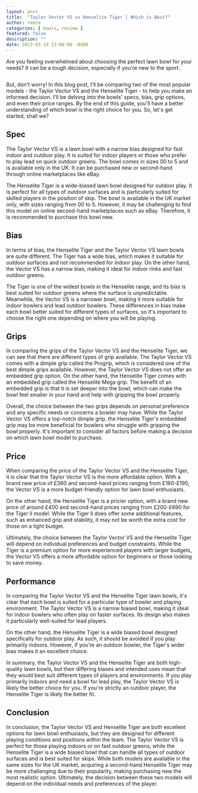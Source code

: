 ```yaml
---
layout: post
title:  "Taylor Vector VS vs Henselite Tiger | Which is Best?"
author: reece
categories: [ bowls, review ]
featured: false
description: ""
date: 2023-03-19 13:00:00 -0400
---
```

    

<!-- wp:paragraph -->
<p xmlns="http://www.w3.org/1999/xhtml">Are you feeling overwhelmed about choosing the perfect lawn bowl for your needs? It can be a tough decision, especially if you're new to the sport. </p>
<!-- /wp:paragraph -->

<!-- wp:image {"id":2054,"sizeSlug":"large","linkDestination":"none"} -->
<figure class="wp-block-image size-large"><img src="/img/posts/taylor-vector-vs-vs-henselite-tiger-1024x576.jpg" alt="" class="wp-image-2054"/></figure>
<!-- /wp:image -->

<!-- wp:paragraph -->
<p>But, don't worry! In this blog post, I'll be comparing two of the most popular models - the Taylor Vector VS and the Henselite Tiger - to help you make an informed decision. I'll be delving into the bowls' specs, bias, grip options, and even their price ranges. By the end of this guide, you'll have a better understanding of which bowl is the right choice for you. So, let's get started, shall we?</p>
<!-- /wp:paragraph -->

<!-- wp:heading -->
<h2>Spec</h2>
<!-- /wp:heading -->

<!-- wp:paragraph -->
<p>The Taylor Vector VS is a lawn bowl with a narrow bias designed for fast indoor and outdoor play. It is suited for indoor players or those who prefer to play lead on quick outdoor greens. The bowl comes in sizes 00 to 5 and is available only in the UK. It can be purchased new or second-hand through online marketplaces like eBay.</p>
<!-- /wp:paragraph -->

<!-- wp:paragraph -->
<p>The Henselite Tiger is a wide-biased lawn bowl designed for outdoor play. It is perfect for all types of outdoor surfaces and is particularly suited for skilled players in the position of skip. The bowl is available in the UK market only, with sizes ranging from 00 to 5. However, it may be challenging to find this model on online second-hand marketplaces such as eBay. Therefore, it is recommended to purchase this bowl new.</p>
<!-- /wp:paragraph -->

<!-- wp:heading -->
<h2>Bias</h2>
<!-- /wp:heading -->

<!-- wp:paragraph -->
<p>In terms of bias, the Henselite Tiger and the Taylor Vector VS lawn bowls are quite different. The Tiger has a wide bias, which makes it suitable for outdoor surfaces and not recommended for indoor play. On the other hand, the Vector VS has a narrow bias, making it ideal for indoor rinks and fast outdoor greens.</p>
<!-- /wp:paragraph -->

<!-- wp:paragraph -->
<p>The Tiger is one of the widest bowls in the Henselite range, and its bias is best suited for outdoor greens where the surface is unpredictable. Meanwhile, the Vector VS is a narrower bowl, making it more suitable for indoor bowlers and lead outdoor bowlers. These differences in bias make each bowl better suited for different types of surfaces, so it's important to choose the right one depending on where you will be playing.</p>
<!-- /wp:paragraph -->

<!-- wp:heading -->
<h2>Grips</h2>
<!-- /wp:heading -->

<!-- wp:paragraph -->
<p>In comparing the grips of the Taylor Vector VS and the Henselite Tiger, we can see that there are different types of grip available. The Taylor Vector VS comes with a dimple grip called the Progrip, which is considered one of the best dimple grips available. However, the Taylor Vector VS does not offer an embedded grip option. On the other hand, the Henselite Tiger comes with an embedded grip called the Henselite Mega grip. The benefit of an embedded grip is that it is set deeper into the bowl, which can make the bowl feel smaller in your hand and help with gripping the bowl properly.</p>
<!-- /wp:paragraph -->

<!-- wp:paragraph -->
<p>Overall, the choice between the two grips depends on personal preference and any specific needs or concerns a bowler may have. While the Taylor Vector VS offers a top-notch dimple grip, the Henselite Tiger's embedded grip may be more beneficial for bowlers who struggle with gripping the bowl properly. It's important to consider all factors before making a decision on which lawn bowl model to purchase.</p>
<!-- /wp:paragraph -->

<!-- wp:heading -->
<h2>Price</h2>
<!-- /wp:heading -->

<!-- wp:paragraph -->
<p>When comparing the price of the Taylor Vector VS and the Henselite Tiger, it is clear that the Taylor Vector VS is the more affordable option. With a brand new price of £360 and second-hand prices ranging from £160-£190, the Vector VS is a more budget-friendly option for lawn bowl enthusiasts.</p>
<!-- /wp:paragraph -->

<!-- wp:paragraph -->
<p>On the other hand, the Henselite Tiger is a pricier option, with a brand new price of around £400 and second-hand prices ranging from £200-£690 for the Tiger II model. While the Tiger II does offer some additional features, such as enhanced grip and stability, it may not be worth the extra cost for those on a tight budget.</p>
<!-- /wp:paragraph -->

<!-- wp:paragraph -->
<p>Ultimately, the choice between the Taylor Vector VS and the Henselite Tiger will depend on individual preferences and budget constraints. While the Tiger is a premium option for more experienced players with larger budgets, the Vector VS offers a more affordable option for beginners or those looking to save money.</p>
<!-- /wp:paragraph -->

<!-- wp:heading -->
<h2>Performance</h2>
<!-- /wp:heading -->

<!-- wp:paragraph -->
<p>In comparing the Taylor Vector VS and the Henselite Tiger lawn bowls, it's clear that each bowl is suited for a particular type of bowler and playing environment. The Taylor Vector VS is a narrow biased bowl, making it ideal for indoor bowlers who often play on faster surfaces. Its design also makes it particularly well-suited for lead players.</p>
<!-- /wp:paragraph -->

<!-- wp:paragraph -->
<p>On the other hand, the Henselite Tiger is a wide biased bowl designed specifically for outdoor play. As such, it should be avoided if you play primarily indoors. However, if you're an outdoor bowler, the Tiger's wider bias makes it an excellent choice.</p>
<!-- /wp:paragraph -->

<!-- wp:paragraph -->
<p>In summary, the Taylor Vector VS and the Henselite Tiger are both high-quality lawn bowls, but their differing biases and intended uses mean that they would best suit different types of players and environments. If you play primarily indoors and need a bowl for lead play, the Taylor Vector VS is likely the better choice for you. If you're strictly an outdoor player, the Henselite Tiger is likely the better fit.</p>
<!-- /wp:paragraph -->

<!-- wp:heading -->
<h2>Conclusion</h2>
<!-- /wp:heading -->

<!-- wp:paragraph -->
<p>In conclusion, the Taylor Vector VS and Henselite Tiger are both excellent options for lawn bowl enthusiasts, but they are designed for different playing conditions and positions within the team. The Taylor Vector VS is perfect for those playing indoors or on fast outdoor greens, while the Henselite Tiger is a wide biased bowl that can handle all types of outdoor surfaces and is best suited for skips. While both models are available in the same sizes for the UK market, acquiring a second-hand Henselite Tiger may be more challenging due to their popularity, making purchasing new the most realistic option. Ultimately, the decision between these two models will depend on the individual needs and preferences of the player.</p>
<!-- /wp:paragraph -->
    
